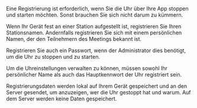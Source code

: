 ﻿Eine Registrierung ist erforderlich, wenn Sie die Uhr über Ihre App stoppen und starten möchten. Sonst brauchen Sie sich nicht darum zu kümmern.

Wenn Ihr Gerät fest an einer Station aufgestellt ist, registrieren Sie Ihren Stationsnamen. Andernfalls registrieren Sie sich mit einem persönlichen Namen, der den Teilnehmern des Meetings bekannt ist.

Registrieren Sie auch ein Passwort, wenn der Administrator dies benötigt, um die Uhr zu stoppen und zu starten.

Um die Uhreinstellungen verwalten zu können, müssen sowohl Ihr persönlicher Name als auch das Hauptkennwort der Uhr registriert sein.

Registrierungsdaten werden lokal auf Ihrem Gerät gespeichert und an den Server gesendet, um anzuzeigen, wer die Uhr gestoppt hat und warum. Auf dem Server werden keine Daten gespeichert.